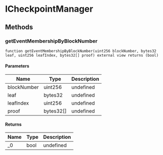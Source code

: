 # ICheckpointManager









## Methods

### getEventMembershipByBlockNumber

```solidity
function getEventMembershipByBlockNumber(uint256 blockNumber, bytes32 leaf, uint256 leafIndex, bytes32[] proof) external view returns (bool)
```





#### Parameters

| Name | Type | Description |
|---|---|---|
| blockNumber | uint256 | undefined |
| leaf | bytes32 | undefined |
| leafIndex | uint256 | undefined |
| proof | bytes32[] | undefined |

#### Returns

| Name | Type | Description |
|---|---|---|
| _0 | bool | undefined |




